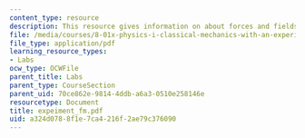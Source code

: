 ```yaml
---
content_type: resource
description: This resource gives information on about forces and fields.
file: /media/courses/8-01x-physics-i-classical-mechanics-with-an-experimental-focus-fall-2002/a324d0788f1e7ca4216f2ae79c376090_expeiment_fm.pdf
file_type: application/pdf
learning_resource_types:
- Labs
ocw_type: OCWFile
parent_title: Labs
parent_type: CourseSection
parent_uid: 70ce862e-9814-4ddb-a6a3-0510e258146e
resourcetype: Document
title: expeiment_fm.pdf
uid: a324d078-8f1e-7ca4-216f-2ae79c376090
---
```

